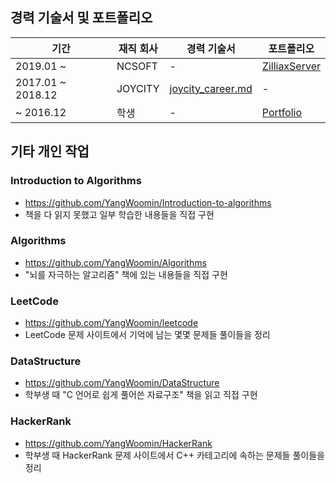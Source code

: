 
## 경력 기술서 및 포트폴리오

| 기간 | 재직 회사 | 경력 기술서 | 포트폴리오 |
|----------|----------|----------|----------|
| 2019.01 ~ | NCSOFT | - | [ZilliaxServer](https://github.com/YangWoomin/ZilliaxServer) |
| 2017.01 ~ 2018.12 | JOYCITY | [joycity_career.md](joycity_career.md) | - |
| ~ 2016.12 | 학생 | - | [Portfolio](https://github.com/YangWoomin/Portfolio) |

## 기타 개인 작업
### Introduction to Algorithms 
* https://github.com/YangWoomin/Introduction-to-algorithms
* 책을 다 읽지 못했고 일부 학습한 내용들을 직접 구현
### Algorithms 
* https://github.com/YangWoomin/Algorithms
* "뇌를 자극하는 알고리즘" 책에 있는 내용들을 직접 구현
### LeetCode
* https://github.com/YangWoomin/leetcode
* LeetCode 문제 사이트에서 기억에 남는 몇몇 문제들 풀이들을 정리
### DataStructure
* https://github.com/YangWoomin/DataStructure
* 학부생 때 "C 언어로 쉽게 풀어쓴 자료구조" 책을 읽고 직접 구현
### HackerRank
* https://github.com/YangWoomin/HackerRank
* 학부생 때 HackerRank 문제 사이트에서 C++ 카테고리에 속하는 문제들 풀이들을 정리
